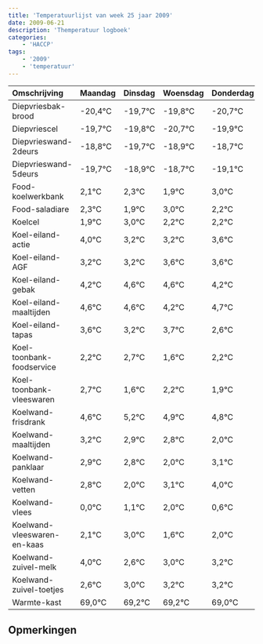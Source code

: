 ```yaml
---
title: 'Temperatuurlijst van week 25 jaar 2009'
date: 2009-06-21
description: 'Themperatuur logboek'
categories:
    - 'HACCP'
tags:
    - '2009'
    - 'temperatuur'
---
```

|Omschrijving|Maandag|Dinsdag|Woensdag|Donderdag|Vrijdag|Zaterdag|Zondag|
|:---|:---|:---|:---|:---|:---|:---|:---|
|Diepvriesbak-brood|-20,4°C|-19,7°C|-19,8°C|-20,7°C|-19,9°C|-19,7°C|-20,1°C|
|Diepvriescel|-19,7°C|-19,8°C|-20,7°C|-19,9°C|-19,7°C|-20,1°C|-19,0°C|
|Diepvrieswand-2deurs|-18,8°C|-19,7°C|-18,9°C|-18,7°C|-19,1°C|-18,0°C|-18,8°C|
|Diepvrieswand-5deurs|-19,7°C|-18,9°C|-18,7°C|-19,1°C|-18,0°C|-18,8°C|-18,8°C|
|Food-koelwerkbank|2,1°C|2,3°C|1,9°C|3,0°C|2,2°C|2,2°C|2,6°C|
|Food-saladiare|2,3°C|1,9°C|3,0°C|2,2°C|2,2°C|2,6°C|2,6°C|
|Koelcel|1,9°C|3,0°C|2,2°C|2,2°C|2,6°C|2,6°C|2,2°C|
|Koel-eiland-actie|4,0°C|3,2°C|3,2°C|3,6°C|3,6°C|3,2°C|3,7°C|
|Koel-eiland-AGF|3,2°C|3,2°C|3,6°C|3,6°C|3,2°C|3,7°C|2,6°C|
|Koel-eiland-gebak|4,2°C|4,6°C|4,6°C|4,2°C|4,7°C|3,6°C|4,2°C|
|Koel-eiland-maaltijden|4,6°C|4,6°C|4,2°C|4,7°C|3,6°C|4,2°C|3,9°C|
|Koel-eiland-tapas|3,6°C|3,2°C|3,7°C|2,6°C|3,2°C|2,9°C|2,8°C|
|Koel-toonbank-foodservice|2,2°C|2,7°C|1,6°C|2,2°C|1,9°C|1,8°C|1,0°C|
|Koel-toonbank-vleeswaren|2,7°C|1,6°C|2,2°C|1,9°C|1,8°C|1,0°C|2,1°C|
|Koelwand-frisdrank|4,6°C|5,2°C|4,9°C|4,8°C|4,0°C|5,1°C|6,0°C|
|Koelwand-maaltijden|3,2°C|2,9°C|2,8°C|2,0°C|3,1°C|4,0°C|2,6°C|
|Koelwand-panklaar|2,9°C|2,8°C|2,0°C|3,1°C|4,0°C|2,6°C|3,0°C|
|Koelwand-vetten|2,8°C|2,0°C|3,1°C|4,0°C|2,6°C|3,0°C|3,2°C|
|Koelwand-vlees|0,0°C|1,1°C|2,0°C|0,6°C|1,0°C|1,2°C|1,2°C|
|Koelwand-vleeswaren-en-kaas|2,1°C|3,0°C|1,6°C|2,0°C|2,2°C|2,2°C|2,0°C|
|Koelwand-zuivel-melk|4,0°C|2,6°C|3,0°C|3,2°C|3,2°C|3,0°C|2,6°C|
|Koelwand-zuivel-toetjes|2,6°C|3,0°C|3,2°C|3,2°C|3,0°C|2,6°C|2,0°C|
|Warmte-kast|69,0°C|69,2°C|69,2°C|69,0°C|68,6°C|68,0°C|70,0°C|

## Opmerkingen


